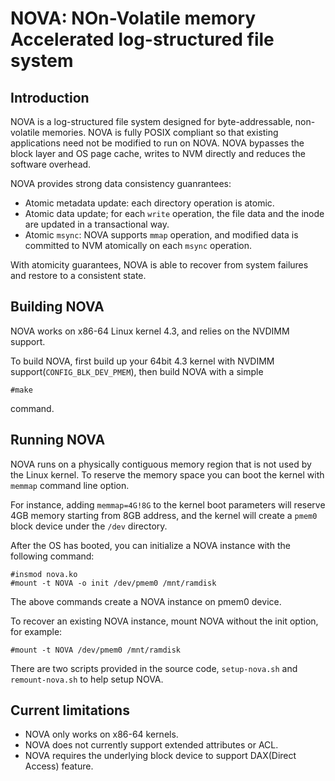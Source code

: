 # NOVA: NOn-Volatile memory Accelerated log-structured file system

## Introduction
NOVA is a log-structured file system designed for byte-addressable, non-volatile memories. NOVA is fully POSIX compliant so that existing applications need not be modified to run on NOVA. NOVA bypasses the block layer and OS page cache, writes to NVM directly and reduces the software overhead. 

NOVA provides strong data consistency guanrantees:

* Atomic metadata update: each directory operation is atomic.
* Atomic data update; for each `write` operation, the file data and the inode are updated in a transactional way.
* Atomic `msync`: NOVA supports `mmap` operation, and modified data is committed to NVM atomically on each `msync` operation.

With atomicity guarantees, NOVA is able to recover from system failures and restore to a consistent state.

## Building NOVA
NOVA works on x86-64 Linux kernel 4.3, and relies on the NVDIMM support.

To build NOVA, first build up your 64bit 4.3 kernel with NVDIMM support(`CONFIG_BLK_DEV_PMEM`), then build NOVA with a simple

~~~
#make
~~~

command.

## Running NOVA
NOVA runs on a physically contiguous memory region that is not used by the Linux kernel. To reserve the memory space you can boot the kernel with `memmap` command line option. 

For instance, adding `memmap=4G!8G` to the kernel boot parameters will reserve 4GB memory starting from 8GB address, and the kernel will create a `pmem0` block device under the `/dev` directory.

After the OS has booted, you can initialize a NOVA instance with the following command:


~~~
#insmod nova.ko
#mount -t NOVA -o init /dev/pmem0 /mnt/ramdisk 
~~~

The above commands create a NOVA instance on pmem0 device.

To recover an existing NOVA instance, mount NOVA without the init option, for example:

~~~
#mount -t NOVA /dev/pmem0 /mnt/ramdisk 
~~~

There are two scripts provided in the source code, `setup-nova.sh` and `remount-nova.sh` to help setup NOVA.

## Current limitations

* NOVA only works on x86-64 kernels.
* NOVA does not currently support extended attributes or ACL.
* NOVA requires the underlying block device to support DAX(Direct Access) feature.
